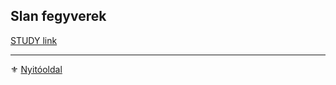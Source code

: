 ## Slan fegyverek

[STUDY link](https://github.com/kaktusztea/km100/wiki/STUDY.slan#slan-fegyverek)

---

⚜️ [Nyitóoldal](start.md)
